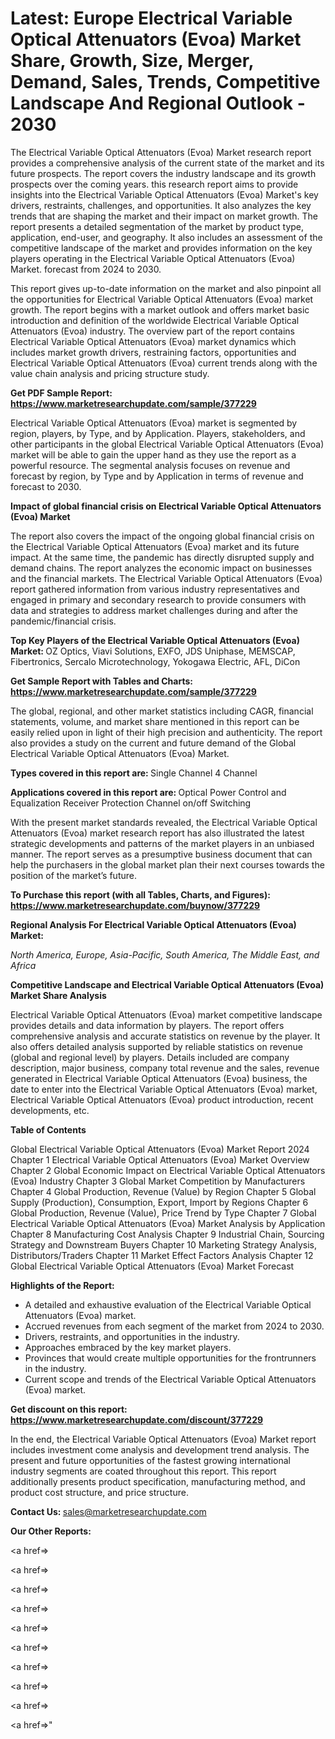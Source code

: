 # Latest: Europe Electrical Variable Optical Attenuators (Evoa) Market Share, Growth, Size, Merger, Demand, Sales, Trends, Competitive Landscape And Regional Outlook - 2030

The Electrical Variable Optical Attenuators (Evoa) Market research report provides a comprehensive analysis of the current state of the market and its future prospects. The report covers the industry landscape and its growth prospects over the coming years. this research report aims to provide insights into the Electrical Variable Optical Attenuators (Evoa) Market's key drivers, restraints, challenges, and opportunities. It also analyzes the key trends that are shaping the market and their impact on market growth. The report presents a detailed segmentation of the market by product type, application, end-user, and geography. It also includes an assessment of the competitive landscape of the market and provides information on the key players operating in the Electrical Variable Optical Attenuators (Evoa) Market. forecast from 2024 to 2030.

This report gives up-to-date information on the market and also pinpoint all the opportunities for Electrical Variable Optical Attenuators (Evoa) market growth. The report begins with a market outlook and offers market basic introduction and definition of the worldwide Electrical Variable Optical Attenuators (Evoa) industry. The overview part of the report contains Electrical Variable Optical Attenuators (Evoa) market dynamics which includes market growth drivers, restraining factors, opportunities and Electrical Variable Optical Attenuators (Evoa) current trends along with the value chain analysis and pricing structure study.

<strong><b>Get PDF Sample Report: <a href=https://www.marketresearchupdate.com/sample/377229>https://www.marketresearchupdate.com/sample/377229</a></b></strong>

Electrical Variable Optical Attenuators (Evoa) market is segmented by region, players, by Type, and by Application. Players, stakeholders, and other participants in the global Electrical Variable Optical Attenuators (Evoa) market will be able to gain the upper hand as they use the report as a powerful resource. The segmental analysis focuses on revenue and forecast by region, by Type and by Application in terms of revenue and forecast to 2030.

<strong><b>Impact of global financial crisis on Electrical Variable Optical Attenuators (Evoa) Market</b></strong>

The report also covers the impact of the ongoing global financial crisis on the Electrical Variable Optical Attenuators (Evoa) market and its future impact. At the same time, the pandemic has directly disrupted supply and demand chains. The report analyzes the economic impact on businesses and the financial markets. The Electrical Variable Optical Attenuators (Evoa) report gathered information from various industry representatives and engaged in primary and secondary research to provide consumers with data and strategies to address market challenges during and after the pandemic/financial crisis.

<strong><b>Top Key Players of the Electrical Variable Optical Attenuators (Evoa) Market:
</b></strong>OZ Optics, Viavi Solutions, EXFO, JDS Uniphase, MEMSCAP, Fibertronics, Sercalo Microtechnology, Yokogawa Electric, AFL, DiCon<strong><b>
</b></strong>

<strong><b>Get Sample Report with Tables and Charts: <a href=https://www.marketresearchupdate.com/sample/377229>https://www.marketresearchupdate.com/sample/377229</a></b></strong>

The global, regional, and other market statistics including CAGR, financial statements, volume, and market share mentioned in this report can be easily relied upon in light of their high precision and authenticity. The report also provides a study on the current and future demand of the Global Electrical Variable Optical Attenuators (Evoa) Market.

<strong><b>Types covered in this report are:
</b></strong>Single Channel
4 Channel<strong><b>
</b></strong>

<strong><b>Applications covered in this report are:
</b></strong>Optical Power Control and Equalization
Receiver Protection
Channel on/off Switching<strong><b>
</b></strong>

With the present market standards revealed, the Electrical Variable Optical Attenuators (Evoa) market research report has also illustrated the latest strategic developments and patterns of the market players in an unbiased manner. The report serves as a presumptive business document that can help the purchasers in the global market plan their next courses towards the position of the market’s future.

<strong><b>To Purchase this report (with all Tables, Charts, and Figures): <a href=https://www.marketresearchupdate.com/buynow/377229>https://www.marketresearchupdate.com/buynow/377229</a></b></strong>

<strong><b>Regional Analysis For Electrical Variable Optical Attenuators (Evoa) Market:</b></strong>

<em><i>North America, Europe, Asia-Pacific, South America, The Middle East, and Africa</i></em>

<strong><b>Competitive Landscape and Electrical Variable Optical Attenuators (Evoa) Market Share Analysis</b></strong>

Electrical Variable Optical Attenuators (Evoa) market competitive landscape provides details and data information by players. The report offers comprehensive analysis and accurate statistics on revenue by the player. It also offers detailed analysis supported by reliable statistics on revenue (global and regional level) by players. Details included are company description, major business, company total revenue and the sales, revenue generated in Electrical Variable Optical Attenuators (Evoa) business, the date to enter into the Electrical Variable Optical Attenuators (Evoa) market, Electrical Variable Optical Attenuators (Evoa) product introduction, recent developments, etc.

<strong><b>Table of Contents</b></strong>

Global Electrical Variable Optical Attenuators (Evoa) Market Report 2024
Chapter 1 Electrical Variable Optical Attenuators (Evoa) Market Overview
Chapter 2 Global Economic Impact on Electrical Variable Optical Attenuators (Evoa) Industry
Chapter 3 Global Market Competition by Manufacturers
Chapter 4 Global Production, Revenue (Value) by Region
Chapter 5 Global Supply (Production), Consumption, Export, Import by Regions
Chapter 6 Global Production, Revenue (Value), Price Trend by Type
Chapter 7 Global Electrical Variable Optical Attenuators (Evoa) Market Analysis by Application
Chapter 8 Manufacturing Cost Analysis
Chapter 9 Industrial Chain, Sourcing Strategy and Downstream Buyers
Chapter 10 Marketing Strategy Analysis, Distributors/Traders
Chapter 11 Market Effect Factors Analysis
Chapter 12 Global Electrical Variable Optical Attenuators (Evoa) Market Forecast

<strong><b>Highlights of the Report:</b></strong>

- A detailed and exhaustive evaluation of the Electrical Variable Optical Attenuators (Evoa) market.
- Accrued revenues from each segment of the market from 2024 to 2030.
- Drivers, restraints, and opportunities in the industry.
- Approaches embraced by the key market players.
- Provinces that would create multiple opportunities for the frontrunners in the industry.
- Current scope and trends of the Electrical Variable Optical Attenuators (Evoa) market.

<strong><b>Get discount on this report: <a href=https://www.marketresearchupdate.com/discount/377229>https://www.marketresearchupdate.com/discount/377229</a></b></strong>

In the end, the Electrical Variable Optical Attenuators (Evoa) Market report includes investment come analysis and development trend analysis. The present and future opportunities of the fastest growing international industry segments are coated throughout this report. This report additionally presents product specification, manufacturing method, and product cost structure, and price structure.

<strong><b>Contact Us:
</b></strong>sales@marketresearchupdate.com

<strong>Our Other Reports:</strong>

<a href=></a>

<a href=></a>

<a href=></a>

<a href=></a>

<a href=></a>

<a href=></a>

<a href=></a>

<a href=></a>

<a href=></a>

<a href=></a>"
